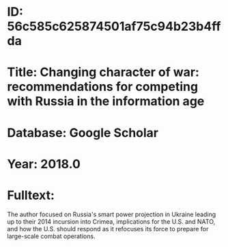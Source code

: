 # ID: 56c585c625874501af75c94b23b4ffda
# Title: Changing character of war: recommendations for competing with Russia in the information age
# Database: Google Scholar
# Year: 2018.0
# Fulltext:
The author focused on Russia's smart power projection in Ukraine leading up to their 2014 incursion into Crimea, implications for the U.S. and NATO, and how the U.S. should respond as it refocuses its force to prepare for large-scale combat operations.